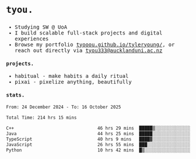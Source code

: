 ## <samp><h3>tyou.</h3></samp>
<samp>
   
   - Studying SW @ UoA
   - I build scalable full-stack projects and digital experiences
   - Browse my portfolio [tyooou.github.io/tyleryoung/](http://tyooou.github.io/tyleryoung/), or reach out directly via [tyou333@aucklanduni.ac.nz](mailto:tyou333@aucklanduni.ac.nz)

#### projects.
- habitual - make habits a daily ritual
- pixai - pixelize anything, beautifully

#### stats.
  <!--START_SECTION:waka-->

```txt
From: 24 December 2024 - To: 16 October 2025

Total Time: 214 hrs 15 mins

C++                                46 hrs 29 mins  █████▒░░░░░░░░░░░░░░░░░░░   21.52 %
Java                               44 hrs 25 mins  █████░░░░░░░░░░░░░░░░░░░░   20.57 %
TypeScript                         40 hrs 9 mins   ████▓░░░░░░░░░░░░░░░░░░░░   18.59 %
JavaScript                         26 hrs 55 mins  ███░░░░░░░░░░░░░░░░░░░░░░   12.46 %
Python                             10 hrs 42 mins  █▒░░░░░░░░░░░░░░░░░░░░░░░   04.95 %
```

<!--END_SECTION:waka-->
</samp>
